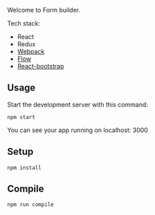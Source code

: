 Welcome to Form builder.

Tech stack:
- React
- Redux
- [Webpack](http://webpack.github.io/docs/)
- [Flow](https://flowtype.org/)
- [React-bootstrap](https://react-bootstrap.github.io/getting-started.html)

Usage
---

Start the development server with this command:

```
npm start
```

You can see your app running on localhost: 3000

 

Setup
---

```
npm install
```



Compile
---

```
npm run compile
```
